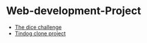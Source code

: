 # Web-development-Project
<ul>
  <li>
  <a href="https://vishaltiwari510.github.io/Web-development-Project/The%20Dicce%20Game/dicee.html">The dice challenge </a> 
  </li>
  <li>
    <a href="https://vishaltiwari510.github.io/Web-development-Project/Tindog%20clone%20project/index.html">Tindog clone project </a>
    </li>
  </ul>
    
